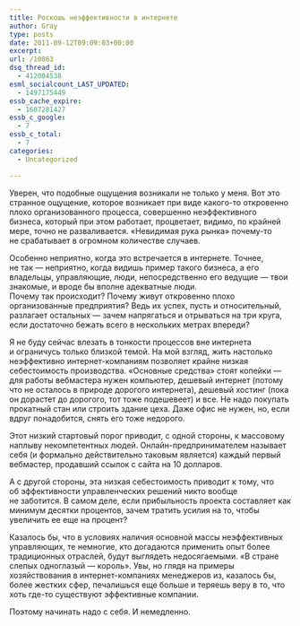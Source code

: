 ```yaml
---
title: Роскошь неэффективности в интернете
author: Gray
type: posts
date: 2011-09-12T09:09:03+00:00
excerpt:
url: /10863
dsq_thread_id:
  - 412004538
esml_socialcount_LAST_UPDATED:
  - 1497175449
essb_cache_expire:
  - 1607281427
essb_c_google:
  - 7
essb_c_total:
  - 7
categories:
  - Uncategorized

---
```








Уверен, что подобные ощущения возникали не&nbsp;только у&nbsp;меня. Вот это странное ощущение, которое возникает при виде какого-то откровенно плохо организованного процесса, совершенно неэффективного бизнеса, который при этом работает, процветает, видимо, по&nbsp;крайней мере, точно не&nbsp;разваливается. &laquo;Невидимая рука рынка&raquo; почему-то не&nbsp;срабатывает в&nbsp;огромном количестве случаев.

Особенно неприятно, когда это встречается в&nbsp;интернете. Точнее, не&nbsp;так&nbsp;&mdash; неприятно, когда видишь пример такого бизнеса, а&nbsp;его владельцы, управляющие, люди, непосредственно его ведущие&nbsp;&mdash; твои знакомые, и&nbsp;вроде&nbsp;бы вполне адекватные люди.  
Почему так происходит? Почему живут откровенно плохо организованные предприятия? Ведь их&nbsp;успех, пусть и&nbsp;относительный, разлагает остальных&nbsp;&mdash; зачем напрягаться и&nbsp;отрываться на&nbsp;три круга, если достаточно бежать всего в&nbsp;нескольких метрах впереди?

Я&nbsp;не&nbsp;буду сейчас влезать в&nbsp;тонкости процессов вне интернета и&nbsp;ограничусь только близкой темой. На&nbsp;мой взгляд, жить настолько неэффективно интернет-компаниям позволяет крайне низкая себестоимость производства. &laquo;Основные средства&raquo; стоят копейки&nbsp;&mdash; для работы вебмастера нужен компьютер, дешевый интернет (потому что не&nbsp;осталось в&nbsp;природе дорогого интернета), дешевый хостинг (пока он&nbsp;дорастет до&nbsp;дорогого, тот тоже подешевеет) и&nbsp;все. Не&nbsp;надо покупать прокатный стан или строить здание цеха. Даже офис не&nbsp;нужен, но, если вдруг понадобится, снять его тоже недорого.

Этот низкий стартовый порог приводит, с&nbsp;одной стороны, к&nbsp;массовому наплыву некомпетентных людей. Онлайн-предпринимателем называет себя (и&nbsp;формально действительно таковым является) каждый первый вебмастер, продавший ссылок с&nbsp;сайта на&nbsp;10&nbsp;долларов.

А&nbsp;с&nbsp;другой стороны, эта низкая себестоимость приводит к&nbsp;тому, что об&nbsp;эффективности управленческих решений никто вообще не&nbsp;заботится. В&nbsp;самом деле, если прибыльность проекта составляет как минимум десятки процентов, зачем тратить усилия на&nbsp;то, чтобы увеличить ее&nbsp;еще на&nbsp;процент?

Казалось&nbsp;бы, что в&nbsp;условиях наличия основной массы неэффективных управляющих, те&nbsp;немногие, кто догадаются применить опыт более традиционных отраслей, будут выглядеть недосягаемыми. &laquo;В&nbsp;стране слепых одноглазый&nbsp;&mdash; король&raquo;. Увы, но&nbsp;глядя на&nbsp;примеры хозяйствования в&nbsp;интернет-компаниях менеджеров&nbsp;из, казалось&nbsp;бы, более жестких сфер, печалишься еще больше и&nbsp;теряешь веру в&nbsp;то, что хоть где-то существуют эффективные компании.

Поэтому начинать надо с&nbsp;себя. И&nbsp;немедленно.